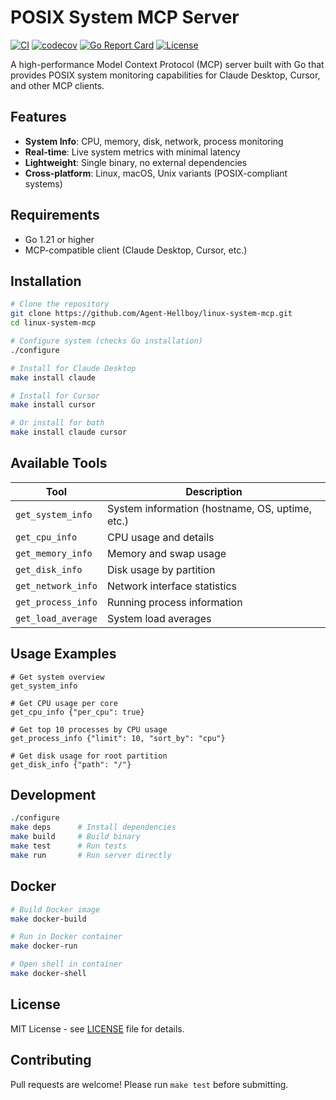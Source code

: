 # POSIX System MCP Server

[![CI](https://github.com/Agent-Hellboy/linux-system-mcp/actions/workflows/makefile.yml/badge.svg)](https://github.com/Agent-Hellboy/linux-system-mcp/actions/workflows/makefile.yml)
[![codecov](https://codecov.io/gh/Agent-Hellboy/linux-system-mcp/branch/main/graph/badge.svg)](https://codecov.io/gh/Agent-Hellboy/linux-system-mcp)
[![Go Report Card](https://goreportcard.com/badge/github.com/Agent-Hellboy/linux-system-mcp)](https://goreportcard.com/report/github.com/Agent-Hellboy/linux-system-mcp)
[![License](https://img.shields.io/badge/License-MIT-green.svg)](LICENSE)

A high-performance Model Context Protocol (MCP) server built with Go that provides POSIX system monitoring capabilities for Claude Desktop, Cursor, and other MCP clients.

## Features

- **System Info**: CPU, memory, disk, network, process monitoring  
- **Real-time**: Live system metrics with minimal latency
- **Lightweight**: Single binary, no external dependencies
- **Cross-platform**: Linux, macOS, Unix variants (POSIX-compliant systems)

## Requirements

- Go 1.21 or higher
- MCP-compatible client (Claude Desktop, Cursor, etc.)

## Installation

```bash
# Clone the repository
git clone https://github.com/Agent-Hellboy/linux-system-mcp.git
cd linux-system-mcp

# Configure system (checks Go installation)
./configure

# Install for Claude Desktop
make install claude

# Install for Cursor  
make install cursor

# Or install for both
make install claude cursor
```

## Available Tools

| Tool | Description |
|------|-------------|
| `get_system_info` | System information (hostname, OS, uptime, etc.) |
| `get_cpu_info` | CPU usage and details |
| `get_memory_info` | Memory and swap usage |
| `get_disk_info` | Disk usage by partition |
| `get_network_info` | Network interface statistics |
| `get_process_info` | Running process information |
| `get_load_average` | System load averages |

## Usage Examples

```
# Get system overview
get_system_info

# Get CPU usage per core
get_cpu_info {"per_cpu": true}

# Get top 10 processes by CPU usage
get_process_info {"limit": 10, "sort_by": "cpu"}

# Get disk usage for root partition
get_disk_info {"path": "/"}
```

## Development

```bash
./configure
make deps      # Install dependencies
make build     # Build binary
make test      # Run tests
make run       # Run server directly
```

## Docker

```bash
# Build Docker image
make docker-build

# Run in Docker container
make docker-run

# Open shell in container
make docker-shell
```

## License

MIT License - see [LICENSE](LICENSE) file for details.

## Contributing

Pull requests are welcome! Please run `make test` before submitting.